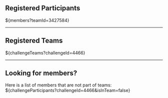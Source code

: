 
## **Registered Participants**

${members?teamId=3427584}

---

## **Registered Teams**

${challengeTeams?challengeId=4466}

---

## **Looking for members?**
Here is a list of members that are not part of teams:
${challengeParticipants?challengeId=4466&isInTeam=false}
